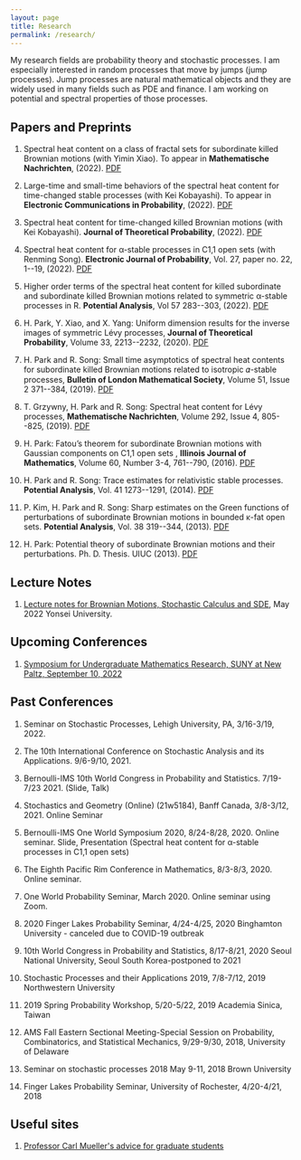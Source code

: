 ```yaml
---
layout: page
title: Research
permalink: /research/
---
```


My research fields are probability theory and stochastic processes. I am especially interested in random processes that move by jumps (jump processes). Jump processes are natural mathematical objects and they are widely used in many fields such as PDE and finance. I am working on potential and spectral properties of those processes.  


## Papers and Preprints

1. Spectral heat content on a class of fractal sets for subordinate killed Brownian motions (with Yimin Xiao). To appear in **Mathematische Nachrichten**, (2022).  [PDF](https://hyunchulp.github.io/Resources/papers/Heat-content-on-fractal_revision24.pdf)

1. Large-time and small-time behaviors of the spectral heat content for time-changed stable processes (with Kei Kobayashi). To appear in **Electronic Communications in Probability**, (2022). [PDF](https://hyunchulp.github.io/Resources/papers/SL.pdf)

1. Spectral heat content for time-changed killed Brownian motions (with Kei Kobayashi). **Journal of Theoretical Probability**, (2022). [PDF](https://link.springer.com/epdf/10.1007/s10959-022-01188-8?sharing_token=MR4BQbPv3SJDF7XBACZ1-_e4RwlQNchNByi7wbcMAY6ONLwr9vRL5N001xNtb4RahI7N2v3wqOgcIeMFuTwx0uRZA8x53fFpYPId0scnHcVpd9R5Si7eWn7Vy_qJ2WOOZi4rYNSuw7RpehbLiAFeEngwX5v5Zq4KECpfs5fp_oc%3D)

1. Spectral heat content for α-stable processes in C1,1 open sets (with Renming Song). **Electronic Journal of Probability**, Vol. 27, paper no. 22, 1--19, (2022). [PDF](https://projecteuclid.org/journals/electronic-journal-of-probability/volume-27/issue-none/Spectral-heat-content-for-%ce%b1-stable-processes-in-C11-open/10.1214/22-EJP752.full)

1. Higher order terms of the spectral heat content for killed subordinate and subordinate killed Brownian motions related to symmetric α-stable processes in R.  **Potential Analysis**,  Vol 57 283--303, (2022).  [PDF](https://hyunchulp.github.io/Resources/papers/HigherOrderSHC.pdf)

1. H. Park, Y. Xiao, and X. Yang: Uniform dimension results for the inverse images of symmetric Lévy processes, **Journal of Theoretical Probability**, Volume 33, 2213--2232, (2020). [PDF](https://hyunchulp.github.io/Resources/papers/Uniform.pdf) 

1. H. Park and R. Song: Small time asymptotics of spectral heat contents for subordinate killed Brownian motions related to isotropic 𝛼-stable processes, **Bulletin of London Mathematical Society**,  Volume 51, Issue 2 371--384, (2019). [PDF](https://hyunchulp.github.io/Resources/papers/SKBM.pdf)

1. T. Grzywny, H. Park and R. Song: Spectral heat content for Lévy processes, **Mathematische Nachrichten**,  Volume 292, Issue 4, 805--825, (2019). [PDF](https://hyunchulp.github.io/Resources/papers/SHC.pdf)

1. H. Park: Fatou’s theorem for subordinate Brownian motions with Gaussian components on C1,1 open sets , **Illinois Journal of Mathematics**, Volume 60, Number 3-4, 761--790, (2016). [PDF](https://hyunchulp.github.io/Resources/papers/Fatou.pdf)

1. H. Park and R. Song: Trace estimates for relativistic stable processes. **Potential Analysis**, Vol. 41 1273--1291, (2014). [PDF](https://hyunchulp.github.io/Resources/papers/TraceRSP.pdf)

1. P. Kim, H. Park and R. Song: Sharp estimates on the Green functions of perturbations of subordinate Brownian motions in bounded κ-fat open sets. **Potential Analysis**, Vol. 38 319--344, (2013). [PDF](https://hyunchulp.github.io/Resources/papers/Green.pdf)

1. H. Park: Potential theory of subordinate Brownian motions and their perturbations. Ph. D. Thesis. UIUC (2013). [PDF](https://hyunchulp.github.io/Resources/papers/Thesis.pdf)

## Lecture Notes

1. [Lecture notes for Brownian Motions, Stochastic Calculus and SDE](https://hyunchulp.github.io/Resources/papers/SDE.pdf), May 2022 Yonsei University.

## Upcoming Conferences

1. [Symposium for Undergraduate Mathematics Research, SUNY at New Paltz, September 10, 2022](https://sites.google.com/view/sumrnp/home)


## Past Conferences 

1. Seminar on Stochastic Processes, Lehigh University, PA, 3/16-3/19, 2022. 

1. The 10th International Conference on Stochastic Analysis and its Applications. 9/6-9/10, 2021. 

1. Bernoulli-IMS 10th World Congress in Probability and Statistics. 7/19-7/23 2021. (Slide, Talk) 

1. Stochastics and Geometry (Online) (21w5184), Banff Canada, 3/8-3/12, 2021. Online Seminar

1. Bernoulli-IMS One World Symposium 2020, 8/24-8/28, 2020. Online seminar. Slide, Presentation (Spectral heat content for α-stable processes in C1,1 open sets)

1. The Eighth Pacific Rim Conference in Mathematics, 8/3-8/3, 2020. Online seminar. 

1. One World Probability Seminar, March 2020. Online seminar using Zoom. 

1. 2020 Finger Lakes Probability Seminar, 4/24-4/25, 2020 Binghamton University - canceled due to COVID-19  outbreak

1. 10th World Congress in Probability and Statistics, 8/17-8/21, 2020 Seoul National University, Seoul South Korea-postponed to 2021

1. Stochastic Processes and their Applications 2019, 7/8-7/12, 2019 Northwestern University

1. 2019 Spring Probability Workshop, 5/20-5/22, 2019 Academia Sinica, Taiwan

1. AMS Fall Eastern Sectional Meeting-Special Session on Probability, Combinatorics, and Statistical Mechanics, 9/29-9/30, 2018, University of Delaware

1. Seminar on stochastic processes 2018 May 9-11, 2018 Brown University 

1. Finger Lakes Probability Seminar, University of Rochester, 4/20-4/21, 2018 


## Useful sites

1. [Professor Carl Mueller's advice for graduate students](https://people.math.rochester.edu/faculty/cmlr/advice/) 